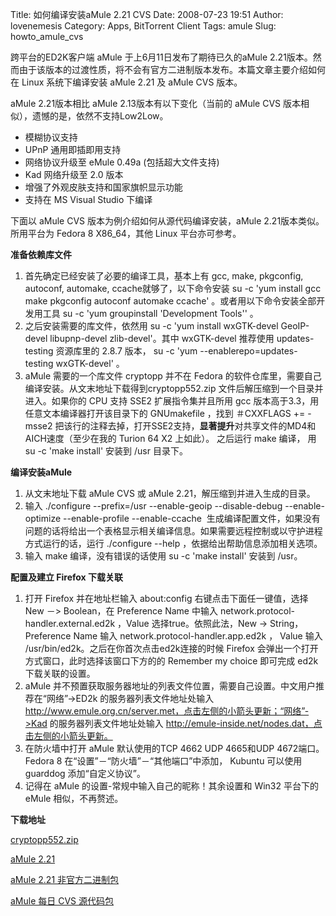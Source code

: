 Title: 如何编译安装aMule 2.21 CVS
Date: 2008-07-23 19:51
Author: lovenemesis
Category: Apps, BitTorrent Client
Tags: amule
Slug: howto_amule_cvs

跨平台的ED2K客户端 aMule 于上6月11日发布了期待已久的aMule
2.21版本。然而由于该版本的过渡性质，将不会有官方二进制版本发布。本篇文章主要介绍如何在
Linux 系统下编译安装 aMule 2.21 及 aMule CVS 版本。

aMule 2.21版本相比 aMule 2.13版本有以下变化（当前的 aMule CVS
版本相似），遗憾的是，依然不支持Low2Low。

-   模糊协议支持
-   UPnP 通用即插即用支持
-   网络协议升级至 eMule 0.49a (包括超大文件支持)
-   Kad 网络升级至 2.0 版本
-   增强了外观皮肤支持和国家旗帜显示功能
-   支持在 MS Visual Studio 下编译

下面以 aMule CVS 版本为例介绍如何从源代码编译安装，aMule
2.21版本类似。所用平台为 Fedora 8 X86\_64，其他 Linux 平台亦可参考。

**准备依赖库文件**

1.  首先确定已经安装了必要的编译工具，基本上有 gcc, make, pkgconfig,
    autoconf, automake, ccache就够了，以下命令安装 su -c 'yum install
    gcc make pkgconfig autoconf automake ccache'
    。或者用以下命令安装全部开发用工具 su -c 'yum groupinstall
    'Development Tools'' 。
2.  之后安装需要的库文件，依然用 su -c 'yum install wxGTK-devel
    GeoIP-devel libupnp-devel zlib-devel'。其中 wxGTK-devel 推荐使用
    updates-testing 资源库里的 2.8.7 版本， su -c
    'yum --enablerepo=updates-testing wxGTK-devel' 。
3.  aMule 需要的一个库文件 cryptopp 并不在 Fedora
    的软件仓库里，需要自己编译安装。从文末地址下载得到cryptopp552.zip
    文件后解压缩到一个目录并进入。如果你的 CPU 支持 SSE2
    扩展指令集并且所用 gcc 版本高于3.3，用任意文本编译器打开该目录下的
    GNUmakefile ，找到 ＃CXXFLAGS += -msse2
    把该行的注释去掉，打开SSE2支持，**显著提升**对共享文件的MD4和AICH速度（至少在我的
    Turion 64 X2 上如此）。 之后运行 make 编译， 用 su -c 'make install'
    安装到 /usr 目录下。

**编译安装aMule**

1.  从文末地址下载 aMule CVS 或 aMule 2.21，解压缩到并进入生成的目录。
2.  输入
    ./configure --prefix=/usr --enable-geoip --disable-debug --enable-optimize --enable-profile --enable-ccache 
    生成编译配置文件，如果没有问题的话将给出一个表格显示相关编译信息。如果需要远程控制或以守护进程方式运行的话，运行
    ./configure --help ，依据给出帮助信息添加相关选项。
3.  输入 make 编译，没有错误的话使用 su -c 'make install' 安装到 /usr。

**配置及建立 Firefox 下载关联**

1.  打开 Firefox 并在地址栏输入 about:config 右键点击下面任一键值，选择
    New －> Boolean，在 Preference Name 中输入
    network.protocol-handler.external.ed2k ，Value
    选择true。依照此法，New -> String， Preference Name 输入
    network.protocol-handler.app.ed2k ， Value 输入
    /usr/bin/ed2k。之后在你首次点击ed2k连接的时候 Firefox
    会弹出一个打开方式窗口，此时选择该窗口下方的的 Remember my choice
    即可完成 ed2k 下载关联的设置。
2.  aMule
    并不预置获取服务器地址的列表文件位置，需要自己设置。中文用户推荐在“网络”->ED2k
    的服务器列表文件地址处输入
    http://www.emule.org.cn/server.met，点击左侧的小箭头更新；“网络”->Kad
    的服务器列表文件地址处输入
    http://emule-inside.net/nodes.dat，点击左侧的小箭头更新。
3.  在防火墙中打开 aMule 默认使用的TCP 4662 UDP 4665和UDP
    4672端口。Fedora 8 在“设置”－“防火墙”－“其他端口”中添加， Kubuntu
    可以使用 guarddog 添加“自定义协议”。
4.  记得在 aMule 的设置-常规中输入自己的昵称！其余设置和 Win32 平台下的
    eMule 相似，不再赘述。

**下载地址**

[cryptopp552.zip](http://www.mirrorservice.org/sites/download.sourceforge.net/pub/sourceforge/c/cr/cryptopp/cryptopp552.zip)

[aMule 2.21  
](http://www.amule.org/files/download.php?go=2&file=170&mirror=262)

[aMule 2.21 非官方二进制包](http://forum.amule.org/index.php?board=69.0)

[aMule 每日 CVS 源代码包](http://www.hirnriss.net/?area=cvs)
